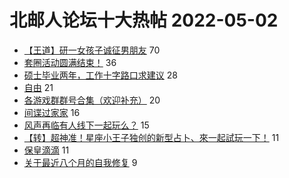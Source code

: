 # 北邮人论坛十大热帖 2022-05-02

- [【王道】研一女孩子诚征男朋友](https://bbs.byr.cn/article/Friends/2023121) 70
- [套圈活动圆满结束！](https://bbs.byr.cn/article/Picture/3319149) 36
- [硕士毕业两年，工作十字路口求建议](https://bbs.byr.cn/article/WorkLife/1185351) 28
- [自由](https://bbs.byr.cn/article/Talking/6343262) 21
- [各游戏群群号合集（欢迎补充）](https://bbs.byr.cn/article/OnlineGame/49750) 20
- [间谍过家家](https://bbs.byr.cn/article/Comic/632381) 16
- [风声再临有人线下一起玩么？](https://bbs.byr.cn/article/BoardGame/57047) 15
- [【转】超神准！星座小王子独创的新型占卜、來一起試玩一下！](https://bbs.byr.cn/article/Constellations/326533) 11
- [保皇滴滴](https://bbs.byr.cn/article/Shandong/421693) 11
- [关于最近八个月的自我修复](https://bbs.byr.cn/article/Feeling/3187697) 9


